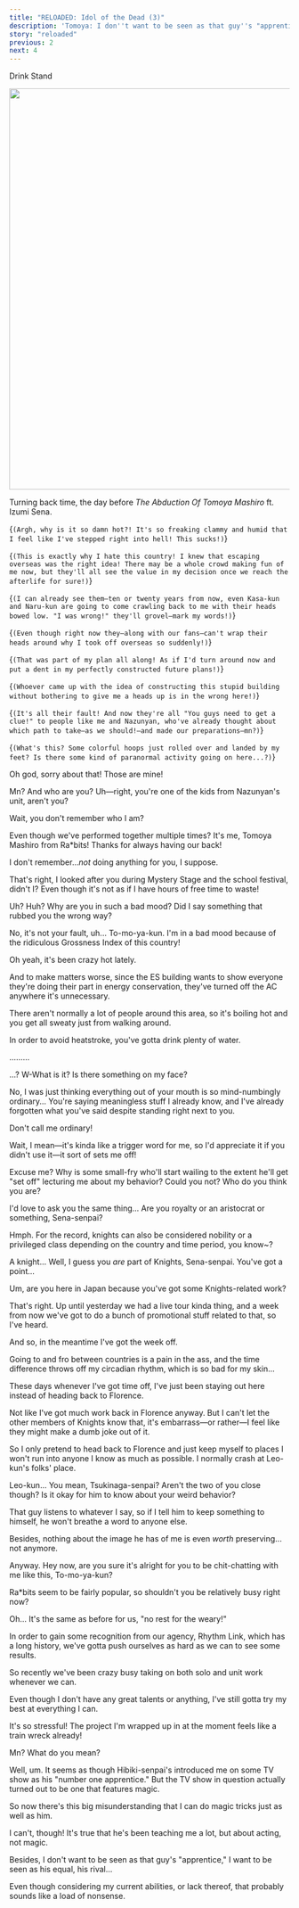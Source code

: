 ```yaml
---
title: "RELOADED: Idol of the Dead (3)"
description: 'Tomoya: I don''t want to be seen as that guy''s "apprentice," I want to be seen as his equal, his rival…'
story: "reloaded"
previous: 2
next: 4
---
```


<Season s="Summer"/>

<Location>Drink Stand</Location>

<Image src="/img/tl/reloaded/3/1.jpg" layout="responsive" width="1560" height="720" quality="100" />

<Narration>Turning back time, the day before _The Abduction Of Tomoya Mashiro_ ft. Izumi Sena.</Narration>

<Bubble character="Izumi">

<Thought>{`(Argh, why is it so damn hot?! It's so freaking clammy and humid that I feel like I've stepped right into hell! This sucks!)`}</Thought>

<Thought>{`(This is exactly why I hate this country! I knew that escaping overseas was the right idea! There may be a whole crowd making fun of me now, but they'll all see the value in my decision once we reach the afterlife for sure!)`}</Thought>

<Thought>{`(I can already see them—ten or twenty years from now, even Kasa-kun and Naru-kun are going to come crawling back to me with their heads bowed low. "I was wrong!" they'll grovel—mark my words!)`}</Thought>

<Thought>{`(Even though right now they—along with our fans—can't wrap their heads around why I took off overseas so suddenly!)`}</Thought>

<Thought>{`(That was part of my plan all along! As if I'd turn around now and put a dent in my perfectly constructed future plans!)`}</Thought>

<Thought>{`(Whoever came up with the idea of constructing this stupid building without bothering to give me a heads up is in the wrong here!)`}</Thought>

<Thought>{`(It's all their fault! And now they're all "You guys need to get a clue!" to people like me and Nazunyan, who've already thought about which path to take—as we should!—and made our preparations—mn?)`}</Thought>

<Thought>{`(What's this? Some colorful hoops just rolled over and landed by my feet? Is there some kind of paranormal activity going on here...?)`}</Thought>

</Bubble>

<Bubble character="Tomoya">

Oh god, sorry about that! Those are mine!

</Bubble>

<Bubble character="Izumi">

Mn? And who are you? Uh—right, you're one of the kids from Nazunyan's unit, aren't you?

</Bubble>

<Bubble character="Tomoya">

Wait, you don't remember who I am?

Even though we've performed together multiple times? It's me, Tomoya Mashiro from Ra\*bits! Thanks for always having our back!

</Bubble>

<Bubble character="Izumi">

I don't remember..._not_ doing anything for you, I suppose.

That's right, I looked after you during Mystery Stage and the school festival, didn't I? Even though it's not as if I have hours of free time to waste!

</Bubble>

<Bubble character="Tomoya">

Uh? Huh? Why are you in such a bad mood? Did I say something that rubbed you the wrong way?

</Bubble>

<Bubble character="Izumi">

No, it's not your fault, uh... To-mo-ya-kun. I'm in a bad mood because of the ridiculous Grossness Index of this country!

</Bubble>

<Bubble character="Tomoya">

Oh yeah, it's been crazy hot lately.

And to make matters worse, since the ES building wants to show everyone they're doing their part in energy conservation, they've turned off the AC anywhere it's unnecessary.

There aren't normally a lot of people around this area, so it's boiling hot and you get all sweaty just from walking around.

In order to avoid heatstroke, you've gotta drink plenty of water.

</Bubble>

<Bubble character="Izumi">

.........

</Bubble>

<Bubble character="Tomoya">

...? W-What is it? Is there something on my face?

</Bubble>

<Bubble character="Izumi">

No, I was just thinking everything out of your mouth is so mind-numbingly ordinary... You're saying meaningless stuff I already know, and I've already forgotten what you've said despite standing right next to you.

</Bubble>

<Bubble character="Tomoya">

Don't call me ordinary!

Wait, I mean—it's kinda like a trigger word for me, so I'd appreciate it if you didn't use it—it sort of sets me off!

</Bubble>

<Bubble character="Izumi">

Excuse me? Why is some small-fry who'll start wailing to the extent he'll get "set off" lecturing me about my behavior? Could you not? Who do you think you are?

</Bubble>

<Bubble character="Tomoya">

I'd love to ask you the same thing... Are you royalty or an aristocrat or something, Sena-senpai?

</Bubble>

<Bubble character="Izumi">

Hmph. For the record, knights can also be considered nobility or a privileged class depending on the country and time period, you know\~?

</Bubble>

<Bubble character="Tomoya">

A knight... Well, I guess you _are_ part of Knights, Sena-senpai. You've got a point...

Um, are you here in Japan because you've got some Knights-related work?

</Bubble>

<Bubble character="Izumi">

That's right. Up until yesterday we had a live tour kinda thing, and a week from now we've got to do a bunch of promotional stuff related to that, so I've heard.

And so, in the meantime I've got the week off.

Going to and fro between countries is a pain in the ass, and the time difference throws off my circadian rhythm, which is so bad for my skin...

These days whenever I've got time off, I've just been staying out here instead of heading back to Florence.

Not like I've got much work back in Florence anyway. But I can't let the other members of Knights know that, it's embarrass—or rather—I feel like they might make a dumb joke out of it.

So I only pretend to head back to Florence and just keep myself to places I won't run into anyone I know as much as possible. I normally crash at Leo-kun's folks' place.

</Bubble>

<Bubble character="Tomoya">

Leo-kun... You mean, Tsukinaga-senpai? Aren't the two of you close though? Is it okay for him to know about your weird behavior?

</Bubble>

<Bubble character="Izumi">

That guy listens to whatever I say, so if I tell him to keep something to himself, he won't breathe a word to anyone else.

Besides, nothing about the image he has of me is even _worth_ preserving... not anymore.

Anyway. Hey now, are you sure it's alright for you to be chit-chatting with me like this, To-mo-ya-kun?

Ra\*bits seem to be fairly popular, so shouldn't you be relatively busy right now?

</Bubble>

<Bubble character="Tomoya">

Oh... It's the same as before for us, "no rest for the weary!"

In order to gain some recognition from our agency, Rhythm Link, which has a long history, we've gotta push ourselves as hard as we can to see some results.

So recently we've been crazy busy taking on both solo and unit work whenever we can.

Even though I don't have any great talents or anything, I've still gotta try my best at everything I can.

It's so stressful! The project I'm wrapped up in at the moment feels like a train wreck already!

</Bubble>

<Bubble character="Izumi">

Mn? What do you mean?

</Bubble>

<Bubble character="Tomoya">

Well, um. It seems as though Hibiki-senpai's introduced me on some TV show as his "number one apprentice." But the TV show in question actually turned out to be one that features magic.

So now there's this big misunderstanding that I can do magic tricks just as well as him.

I can't, though! It's true that he's been teaching me a lot, but about acting, not magic.

Besides, I don't want to be seen as that guy's "apprentice," I want to be seen as his equal, his rival...

Even though considering my current abilities, or lack thereof, that probably sounds like a load of nonsense.

</Bubble>

<Credits tl="[nazunyan427](https://nazunyan427.dreamwidth.org)" tlc="<a href='https://moricchiichan.tumblr.com/'>moricchiichan</a>" qc="[allegiantheart](https://allegiantheart.dreamwidth.org), [Ren](https://tomoya.moe)" />

